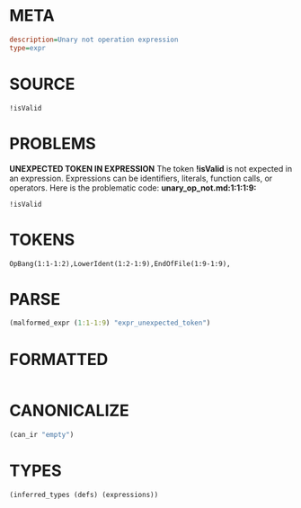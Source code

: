 # META
~~~ini
description=Unary not operation expression
type=expr
~~~
# SOURCE
~~~roc
!isValid
~~~
# PROBLEMS
**UNEXPECTED TOKEN IN EXPRESSION**
The token **!isValid** is not expected in an expression.
Expressions can be identifiers, literals, function calls, or operators.
Here is the problematic code:
**unary_op_not.md:1:1:1:9:**
```roc
!isValid
```


# TOKENS
~~~zig
OpBang(1:1-1:2),LowerIdent(1:2-1:9),EndOfFile(1:9-1:9),
~~~
# PARSE
~~~clojure
(malformed_expr (1:1-1:9) "expr_unexpected_token")
~~~
# FORMATTED
~~~roc

~~~
# CANONICALIZE
~~~clojure
(can_ir "empty")
~~~
# TYPES
~~~clojure
(inferred_types (defs) (expressions))
~~~